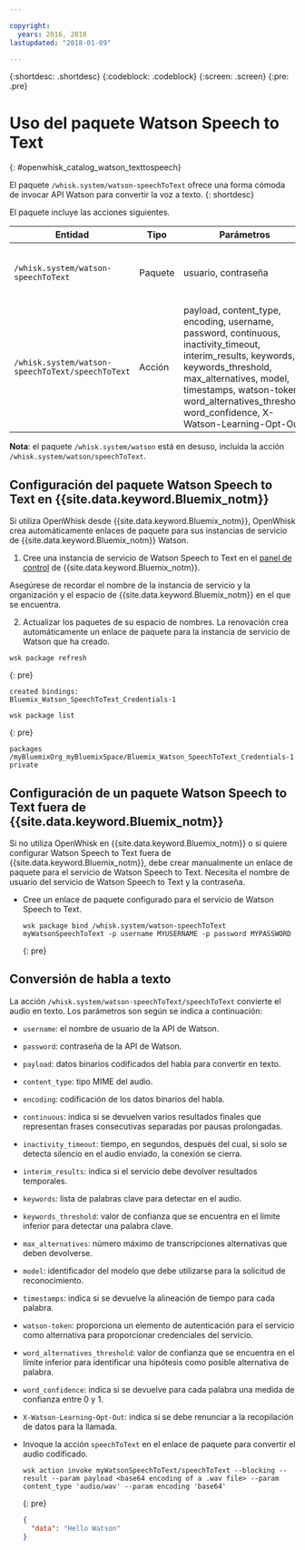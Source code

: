 ```yaml
---

copyright:
  years: 2016, 2018
lastupdated: "2018-01-09"

---
```


{:shortdesc: .shortdesc}
{:codeblock: .codeblock}
{:screen: .screen}
{:pre: .pre}

# Uso del paquete Watson Speech to Text
{: #openwhisk_catalog_watson_texttospeech}

El paquete `/whisk.system/watson-speechToText` ofrece una forma cómoda de invocar API Watson para convertir la voz a texto.
{: shortdesc}

El paquete incluye las acciones siguientes.

| Entidad | Tipo | Parámetros | Descripción |
| --- | --- | --- | --- |
| `/whisk.system/watson-speechToText` | Paquete | usuario, contraseña | Paquete para convertir habla en texto |
| `/whisk.system/watson-speechToText/speechToText` | Acción | payload, content_type, encoding, username, password, continuous, inactivity_timeout, interim_results, keywords, keywords_threshold, max_alternatives, model, timestamps, watson-token, word_alternatives_threshold, word_confidence, X-Watson-Learning-Opt-Out | Convertir audio en texto |

**Nota**: el paquete `/whisk.system/watson` está en desuso, incluida la acción `/whisk.system/watson/speechToText`.

## Configuración del paquete Watson Speech to Text en {{site.data.keyword.Bluemix_notm}}

Si utiliza OpenWhisk desde {{site.data.keyword.Bluemix_notm}}, OpenWhisk crea automáticamente enlaces de paquete para sus instancias de servicio de {{site.data.keyword.Bluemix_notm}} Watson.

1. Cree una instancia de servicio de Watson Speech to Text en el [panel de control](http://console.ng.Bluemix.net) de {{site.data.keyword.Bluemix_notm}}.
  
  Asegúrese de recordar el nombre de la instancia de servicio y la organización y el espacio de
{{site.data.keyword.Bluemix_notm}} en el que se encuentra.
  
2. Actualizar los paquetes de su espacio de nombres. La renovación crea automáticamente un enlace de paquete para la instancia de servicio de Watson que ha creado.
  ```
  wsk package refresh
  ```
  {: pre}
  
  ```
  created bindings:
  Bluemix_Watson_SpeechToText_Credentials-1
  ```
  
  ```
  wsk package list
  ```
  {: pre}
  
  ```
  packages
  /myBluemixOrg_myBluemixSpace/Bluemix_Watson_SpeechToText_Credentials-1 private
  ```
  

## Configuración de un paquete Watson Speech to Text fuera de {{site.data.keyword.Bluemix_notm}}

Si no utiliza OpenWhisk en {{site.data.keyword.Bluemix_notm}} o si quiere configurar Watson Speech to Text fuera de {{site.data.keyword.Bluemix_notm}}, debe crear manualmente un enlace de paquete para el servicio de Watson Speech to Text. Necesita el nombre de usuario del servicio de Watson Speech to Text y la contraseña.

- Cree un enlace de paquete configurado para el servicio de Watson Speech to Text.
  
  ```
  wsk package bind /whisk.system/watson-speechToText myWatsonSpeechToText -p username MYUSERNAME -p password MYPASSWORD
  ```
  {: pre}
  

## Conversión de habla a texto

La acción `/whisk.system/watson-speechToText/speechToText` convierte el audio en texto. Los parámetros son según se indica a continuación:

- `username`: el nombre de usuario de la API de Watson.
- `password`: contraseña de la API de Watson.
- `payload`: datos binarios codificados del habla para convertir en texto.
- `content_type`: tipo MIME del audio.
- `encoding`: codificación de los datos binarios del habla.
- `continuous`: indica si se devuelven varios resultados finales que representan frases consecutivas separadas por pausas prolongadas.
- `inactivity_timeout`: tiempo, en segundos, después del cual, si solo se detecta silencio en el audio enviado, la conexión se cierra.
- `interim_results`: indica si el servicio debe devolver resultados temporales.
- `keywords`: lista de palabras clave para detectar en el audio.
- `keywords_threshold`: valor de confianza que se encuentra en el límite inferior para detectar una palabra clave.
- `max_alternatives`: número máximo de transcripciones alternativas que deben devolverse.
- `model`: identificador del modelo que debe utilizarse para la solicitud de reconocimiento.
- `timestamps`: indica si se devuelve la alineación de tiempo para cada palabra.
- `watson-token`: proporciona un elemento de autenticación para el servicio como alternativa para proporcionar credenciales del servicio.
- `word_alternatives_threshold`: valor de confianza que se encuentra en el límite inferior para identificar una hipótesis como posible alternativa de palabra.
- `word_confidence`: indica si se devuelve para cada palabra una medida de confianza entre 0 y 1.
- `X-Watson-Learning-Opt-Out`: indica si se debe renunciar a la recopilación de datos para la llamada.
 

- Invoque la acción `speechToText` en el enlace de paquete para convertir el audio codificado.
  ```
  wsk action invoke myWatsonSpeechToText/speechToText --blocking --result --param payload <base64 encoding of a .wav file> --param content_type 'audio/wav' --param encoding 'base64'
  ```
  {: pre}

  ```json
  {
    "data": "Hello Watson"
  }
  ```
  
